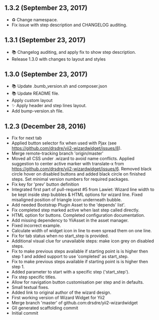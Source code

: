 ## 1.3.2 (September 23, 2017)
  - ♻️  Change namespace.
  - Fix issue with step description and CHANGELOG auditing.

## 1.3.1 (September 23, 2017)
  - 📚  Changelog auditing, and apply fix to show step description.
  - Release 1.3.0 with changes to layout and styles

## 1.3.0 (September 23, 2017)
  - 📚  Update .bumb_version.sh and composer.json
  - 📚  Update README file.
  - Apply custom layout
  - ✨  Apply header and step lines layout.
  - Add bump-version.sh file.

## 1.2.3 (December 28, 2016)
  - Fix for next tab
  - Applied button selector fix when used with Pjax (see https://github.com/drsdre/yii2-wizardwidget/issues/8).
  - Merge remote-tracking branch 'origin/master'
  - Moved all CSS under .wizard to avoid name conflicts. Applied suggestion to center active marker with translate-x from https://github.com/drsdre/yii2-wizardwidget/issues/6. Removed black circle hover on disabled buttons and added black circle on finished steps. Set minimal version numbers for required packages.
  - Fix key for 'prev' button definition
  - Integrated first part of pull-request #5 from Lawiet: Wizard line width to be kept inside step bubbles & HTML options for wizard line. Fixed misaligned position of triangle icon underneath bubble.
  - Add needed Bootstrap Plugin Asset to the 'depends' list'.
  - Fix completed step marked active when last step called directly.
  - HTML option for buttons. Completed configuration documentation.
  - Add missing dependency to YiiAsset in the asset manager.
  - Fixed incorrect example.
  - Calculate width of widget icon in line to even spread them on one line.
  - Fix for tab status when no start_step is provided.
  - Additional visual clue for unavailable steps: make icon grey on disabled steps.
  - Fix to make previous steps available if starting point is is higher then step 1 and added support to use 'completed' as start_step.
  - Fix to make previous steps available if starting point is is higher then step 1.
  - Added parameter to start with a specific step ('start_step').
  - Fix step specific titles.
  - Allow for navigation button customisation per step and in defaults.
  - Small textual fixes.
  - Added link to original author of the wizard design.
  - First working version of Wizard Widget for Yii2
  - Merge branch 'master' of github.com:drsdre/yii2-wizardwidget
  - GII generated scaffolding commit
  - Initial commit





